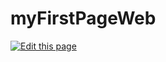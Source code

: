 # myFirstPageWeb
[![Edit this page](http://www.ideabile.com/ermes/static/edit.svg)](https://github.com/IMADE84/myFirstPageWeb/blob/master/README.md)

